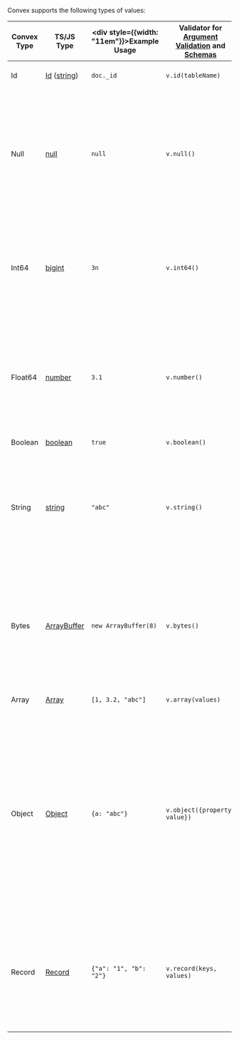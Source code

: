 Convex supports the following types of values:

<div className="convex-full-width">

| Convex Type | TS/JS Type                                                                                                                   | <div style={{width: "11em"}}>Example Usage</div> | Validator for [Argument Validation](/functions/validation) and [Schemas](/database/schemas) | `json` Format for [Export](/database/import-export) | Notes                                                                                                                                                                                                                                                                                                                                                  |
| ----------- | ---------------------------------------------------------------------------------------------------------------------------- | ------------------------------------------------ | ------------------------------------------------------------------------------------------- | --------------------------------------------------- | ------------------------------------------------------------------------------------------------------------------------------------------------------------------------------------------------------------------------------------------------------------------------------------------------------------------------------------------------------ |
| Id          | [Id](/database/document-ids) ([string](https://developer.mozilla.org/en-US/docs/Web/JavaScript/Data_structures#string_type)) | `doc._id`                                        | `v.id(tableName)`                                                                           | string                                              | See [Document IDs](/database/document-ids).                                                                                                                                                                                                                                                                                                            |
| Null        | [null](https://developer.mozilla.org/en-US/docs/Web/JavaScript/Data_structures#null_type)                                    | `null`                                           | `v.null()`                                                                                  | null                                                | JavaScript's `undefined` is not a valid Convex value. Functions the return `undefined` or do not return will return `null` when called from a client. Use `null` instead.                                                                                                                                                                              |
| Int64       | [bigint](https://developer.mozilla.org/en-US/docs/Web/JavaScript/Data_structures#bigint_type)                                | `3n`                                             | `v.int64()`                                                                                 | string (base10)                                     | Int64s only support BigInts between -2^63 and 2^63-1. Convex supports `bigint`s in [most modern browsers](https://caniuse.com/bigint).                                                                                                                                                                                                                 |
| Float64     | [number](https://developer.mozilla.org/en-US/docs/Web/JavaScript/Data_structures#number_type)                                | `3.1`                                            | `v.number()`                                                                                | number / string                                     | Convex supports all IEEE-754 double-precision floating point numbers (such as NaNs). Inf and NaN are JSON serialized as strings.                                                                                                                                                                                                                       |
| Boolean     | [boolean](https://developer.mozilla.org/en-US/docs/Web/JavaScript/Data_structures#boolean_type)                              | `true`                                           | `v.boolean()`                                                                               | bool                                                |
| String      | [string](https://developer.mozilla.org/en-US/docs/Web/JavaScript/Data_structures#string_type)                                | `"abc"`                                          | `v.string()`                                                                                | string                                              | Strings are stored as UTF-8 and must be valid Unicode sequences. Strings must be smaller than the 1MB total size limit when encoded as UTF-8.                                                                                                                                                                                                          |
| Bytes       | [ArrayBuffer](https://developer.mozilla.org/en-US/docs/Web/JavaScript/Reference/Global_Objects/ArrayBuffer)                  | `new ArrayBuffer(8)`                             | `v.bytes()`                                                                                 | string (base64)                                     | Convex supports first class bytestrings, passed in as `ArrayBuffer`s. Bytestrings must be smaller than the 1MB total size limit for Convex types.                                                                                                                                                                                                      |
| Array       | [Array](https://developer.mozilla.org/en-US/docs/Web/JavaScript/Reference/Global_Objects/Array)                              | `[1, 3.2, "abc"]`                                | `v.array(values)`                                                                           | array                                               | Arrays can have at most 8192 values.                                                                                                                                                                                                                                                                                                                   |
| Object      | [Object](https://developer.mozilla.org/en-US/docs/Web/JavaScript/Data_structures#objects)                                    | `{a: "abc"}`                                     | `v.object({property: value})`                                                               | object                                              | Convex only supports "plain old JavaScript objects" (objects that do not have a custom prototype). Convex includes all [enumerable properties](https://developer.mozilla.org/en-US/docs/Web/JavaScript/Enumerability_and_ownership_of_properties). Objects can have at most 1024 entries. Field names must be nonempty and not start with "$" or "\_". |
| Record      | [Record](https://www.typescriptlang.org/docs/handbook/utility-types.html#recordkeys-type)                                    | `{"a": "1", "b": "2"}`                           | `v.record(keys, values)`                                                                    | object                                              | Records are objects at runtime, but can have dynamic keys. Keys must be only ASCII characters, nonempty, and not start with "$" or "\_".                                                                                                                                                                                                               |

</div>
